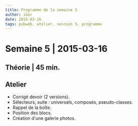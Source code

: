 ```yaml
---
title: Programme de la semaine 5
author: iGor
date: 2015-03-16
tags: pubweb, atelier, session 5, programme 
---
```


# Semaine 5 | 2015-03-16

## Théorie | 45 min.

## Atelier

   * Corrigé devoir (2 versions).
   * Sélecteurs, suite : universels, composés, pseudo-classes.
   * Rappel de la boîte.
   * Position des blocs.
   * Création d'une galerie photos.
